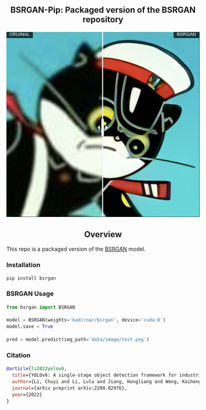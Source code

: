 <div align="center">
<h2>
  BSRGAN-Pip: Packaged version of the BSRGAN repository  
</h2>
<h4>
    <img width="800" alt="teaser" src="docs/results.png">
</h4>
</div>

## <div align="center">Overview</div>

This repo is a packaged version of the [BSRGAN](https://github.com/cszn/BSRGAN) model.
### Installation
```
pip install bsrgan
```

### BSRGAN Usage
```python
from bsrgan import BSRGAN

model = BSRGAN(weights='kadirnar/bsrgan', device='cuda:0')
model.save = True

pred = model.predict(img_path='data/image/test.png')
```
### Citation
```bibtex
@article{li2022yolov6,
  title={YOLOv6: A single-stage object detection framework for industrial applications},
  author={Li, Chuyi and Li, Lulu and Jiang, Hongliang and Weng, Kaiheng and Geng, Yifei and Li, Liang and Ke, Zaidan and Li, Qingyuan and Cheng, Meng and Nie, Weiqiang and others},
  journal={arXiv preprint arXiv:2209.02976},
  year={2022}
}
```